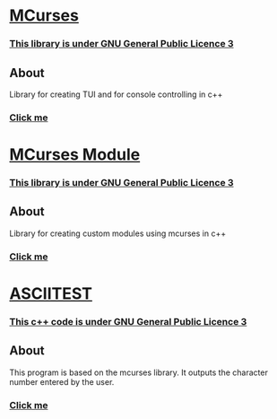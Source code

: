# [MCurses](https://github.com/mrybs/mcurses/blob/main/mcurses_kernel.h)
### [This library is under GNU General Public Licence 3](https://github.com/mrybs/mcurses/blob/main/LICENSE)
## About
Library for creating TUI and for console controlling in c++

### [Click me](https://github.com/mrybs/mcurses/blob/main/README/MCURSES_KERNEL.md)

# [MCurses Module](https://github.com/mrybs/mcurses/blob/main/mcurses_module.h)
### [This library is under GNU General Public Licence 3](https://github.com/mrybs/mcurses/blob/main/LICENSE)
## About
Library for creating custom modules using mcurses in c++

### [Click me](https://github.com/mrybs/mcurses/blob/main/README/MCURSES_MODULE.md)

# [ASCIITEST](https://github.com/mrybs/mcurses/blob/main/asciitest.cpp)
### [This c++ code is under GNU General Public Licence 3](https://github.com/mrybs/mcurses/blob/main/LICENSE)
## About
This program is based on the mcurses library. It outputs the character 
number entered by the user.

### [Click me](https://github.com/mrybs/mcurses/blob/main/README/ASCIITEST.md)
